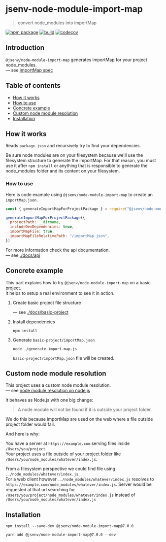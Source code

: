 # jsenv-node-module-import-map

> convert node_modules into importMap

[![npm package](https://img.shields.io/npm/v/@jsenv/node-module-import-map.svg)](https://www.npmjs.com/package/@jsenv/node-module-import-map)
[![build](https://travis-ci.com/jsenv/jsenv-node-module-import-map.svg?branch=master)](http://travis-ci.com/jsenv/jsenv-node-module-import-map)
[![codecov](https://codecov.io/gh/jsenv/jsenv-node-module-import-map/branch/master/graph/badge.svg)](https://codecov.io/gh/jsenv/jsenv-node-module-import-map)

## Introduction

`@jsenv/node-module-import-map` generates importMap for your project node_modules.<br />
— see [importMap spec](https://github.com/WICG/import-maps)

## Table of contents

- [How it works](#how-it-works)
- [How to use](#how-to-use)
- [Concrete example](#concrete-example)
- [Custom node module resolution](#custom-node-module-resolution)
- [Installation](#installation)

## How it works

Reads `package.json` and recursively try to find your dependencies.<br />

Be sure node modules are on your filesystem because we'll use the filesystem structure to generate the importMap. For that reason, you must use it after `npm install` or anything that is responsible to generate the node_modules folder and its content on your filesystem.<br />

### How to use

Here is code example using `@jsenv/node-module-import-map` to create an `importMap.json`.

```js
const { generateImportMapForProjectPackage } = require("@jsenv/node-module-import-map")

generateImportMapForProjectPackage({
  projectPath: __dirname,
  includeDevDependencies: true,
  importMapFile: true,
  importMapFileRelativePath: "/importMap.json",
})
```

For more information check the api documentation.<br />
— see [./docs/api](./docs/api.md)

## Concrete example

This part explains how to try `@jsenv/node-module-import-map` on a basic project.<br />
It helps to setup a real environment to see it in action.

1. Create basic project file structure

   — see [./docs/basic-project](./docs/basic-project)

2. Install dependencies

   ```console
   npm install
   ```

3. Generate `basic-project/importMap.json`

   ```console
   node ./generate-import-map.js
   ```

   `basic-project/importMap.json` file will be created.

## Custom node module resolution

This project uses a custom node module resolution.<br />
— see [node module resolution on node.js](https://nodejs.org/api/modules.html#modules_all_together)

It behaves as Node.js with one big change:

> A node module will not be found if it is outside your project folder.

We do this because importMap are used on the web where a file outside project folder would fail.<br/>

And here is why:

You have a server at `https://example.com` serving files inside `/Users/you/project`.<br />
Your project uses a file outside of your project folder like `/Users/you/node_modules/whatever/index.js`.

From a filesystem perspective we could find file using `../node_modules/whatever/index.js`.<br />
For a web client however `../node_modules/whatever/index.js` resolves to `https://example.com/node_modules/whatever/index.js`. Server would be requested at that url searching for `/Users/you/project/node_modules/whatever/index.js` instead of `/Users/you/node_modules/whatever/index.js`

## Installation

```console
npm install --save-dev @jsenv/node-module-import-map@7.0.0
```

```console
yarn add @jsenv/node-module-import-map@7.0.0 --dev
```
